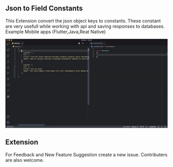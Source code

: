 ## Json to Field Constants

This Extension convert the json object keys to constants. 
These constant are very usefull while working with api and saving responses to databases.
Example Mobile apps (Flutter,Java,Reat Native)


![Example of how to use](https://raw.githubusercontent.com/skjcorp/json-to-field-constants/main/extension-demo.gif)

## Extension 
For Feedback and New Feature Suggestion create a new issue.
Contributers are also welcome.

